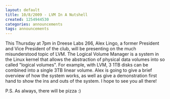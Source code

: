 ```yaml
---
layout: default
title: 10/8/2009 - LVM In A Nutshell
created: 1254944530
categories: announcements
tags: announcements
---
```

This Thursday at 7pm in Dreese Labs 266, Alex Lingo, a former President and Vice President of the club, will be presenting on the much misunderstood topic of LVM. The Logical Volume Manager is a system in the Linux kernel that allows the abstraction of physical data volumes into so called "logical volumes". For example, with LVM, 3 1TB disks can be combined into a single 3TB linear volume. Alex is going to give a brief overview of how the system works, as well as give a demonstration first hand to show the ins and outs of the system. I hope to see you all there!

P.S. As always, there will be pizza :)
